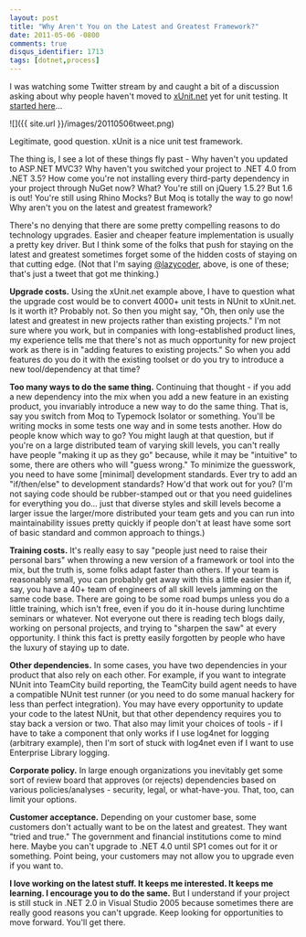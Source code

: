```yaml
---
layout: post
title: "Why Aren't You on the Latest and Greatest Framework?"
date: 2011-05-06 -0800
comments: true
disqus_identifier: 1713
tags: [dotnet,process]
---
```

I was watching some Twitter stream by and caught a bit of a discussion
asking about why people haven't moved to
[xUnit.net](http://xunit.codeplex.com/) yet for unit testing. It
[started
here](https://twitter.com/#!/lazycoder/status/66542258714968064)...

![]({{ site.url }}/images/20110506tweet.png)

Legitimate, good question. xUnit is a nice unit test framework.

The thing is, I see a lot of these things fly past - Why haven't you
updated to ASP.NET MVC3? Why haven't you switched your project to .NET
4.0 from .NET 3.5? How come you're not installing every third-party
dependency in your project through NuGet now? What? You're still on
jQuery 1.5.2? But 1.6 is out! You're still using Rhino Mocks? But Moq is
totally the way to go now! Why aren't you on the latest and greatest
framework?

There's no denying that there are some pretty compelling reasons to do
technology upgrades. Easier and cheaper feature implementation is
usually a pretty key driver. But I think some of the folks that push for
staying on the latest and greatest sometimes forget some of the hidden
costs of staying on that cutting edge. (Not that I'm saying
[@lazycoder](http://twitter.com/lazycoder), above, is one of these;
that's just a tweet that got me thinking.)

**Upgrade costs.** Using the xUnit.net example above, I have to question
what the upgrade cost would be to convert 4000+ unit tests in NUnit to
xUnit.net. Is it worth it? Probably not. So then you might say, "Oh,
then only use the latest and greatest in new projects rather than
existing projects." I'm not sure where you work, but in companies with
long-established product lines, my experience tells me that there's not
as much opportunity for new project work as there is in "adding features
to existing projects." So when you add features do you do it with the
existing toolset or do you try to introduce a new tool/dependency at
that time?

**Too many ways to do the same thing.** Continuing that thought - if you
add a new dependency into the mix when you add a new feature in an
existing product, you invariably introduce a new way to do the same
thing. That is, say you switch from Moq to Typemock Isolator or
something. You'll be writing mocks in some tests one way and in some
tests another. How do people know which way to go? You might laugh at
that question, but if you're on a large distributed team of varying
skill levels, you can't really have people "making it up as they go"
because, while it may be "intuitive" to some, there are others who will
"guess wrong." To minimize the guesswork, you need to have some
[minimal] development standards. Ever try to add an "if/then/else" to
development standards? How'd that work out for you? (I'm not saying code
should be rubber-stamped out or that you need guidelines for everything
you do... just that diverse styles and skill levels become a larger
issue the larger/more distributed your team gets and you can run into
maintainability issues pretty quickly if people don't at least have some
sort of basic standard and common approach to things.)

**Training costs.** It's really easy to say "people just need to raise
their personal bars" when throwing a new version of a framework or tool
into the mix, but the truth is, some folks adapt faster than others. If
your team is reasonably small, you can probably get away with this a
little easier than if, say, you have a 40+ team of engineers of all
skill levels jamming on the same code base. There are going to be some
road bumps unless you do a little training, which isn't free, even if
you do it in-house during lunchtime seminars or whatever. Not everyone
out there is reading tech blogs daily, working on personal projects, and
trying to "sharpen the saw" at every opportunity. I think this fact is
pretty easily forgotten by people who have the luxury of staying up to
date.

**Other dependencies.** In some cases, you have two dependencies in your
product that also rely on each other. For example, if you want to
integrate NUnit into TeamCity build reporting, the TeamCity build agent
needs to have a compatible NUnit test runner (or you need to do some
manual hackery for less than perfect integration). You may have every
opportunity to update your code to the latest NUnit, but that other
dependency requires you to stay back a version or two. That also may
limit your choices of tools - if I have to take a component that only
works if I use log4net for logging (arbitrary example), then I'm sort of
stuck with log4net even if I want to use Enterprise Library logging.

**Corporate policy.** In large enough organizations you inevitably get
some sort of review board that approves (or rejects) dependencies based
on various policies/analyses - security, legal, or what-have-you. That,
too, can limit your options.

**Customer acceptance.** Depending on your customer base, some customers
don't actually want to be on the latest and greatest. They want "tried
and true." The government and financial institutions come to mind here.
Maybe you can't upgrade to .NET 4.0 until SP1 comes out for it or
something. Point being, your customers may not allow you to upgrade even
if you want to.

**I love working on the latest stuff. It keeps me interested. It keeps
me learning. I encourage you to do the same.** But I understand if your
project is still stuck in .NET 2.0 in Visual Studio 2005 because
sometimes there are really good reasons you can't upgrade. Keep looking
for opportunities to move forward. You'll get there.
